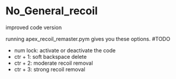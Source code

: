 # No_General_recoil
improved code version

running apex_recoil_remaster.pym gives you these options.
#TODO
 - num lock: activate or deactivate the code
 - ctr + 1: soft backspace delete
 - ctr + 2: moderate recoil removal
 - ctr + 3: strong recoil removal
